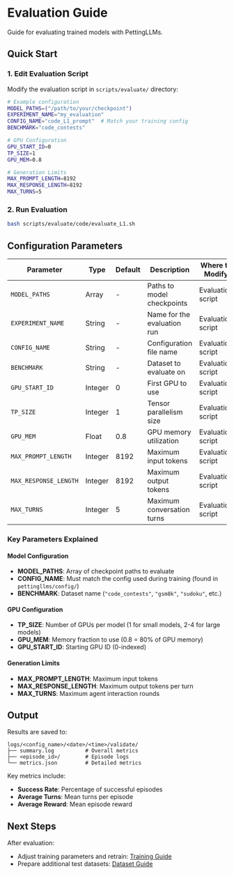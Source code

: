 # Evaluation Guide

Guide for evaluating trained models with PettingLLMs.

## Quick Start

### 1. Edit Evaluation Script

Modify the evaluation script in `scripts/evaluate/` directory:

```bash
# Example configuration
MODEL_PATHS=("/path/to/your/checkpoint")
EXPERIMENT_NAME="my_evaluation"
CONFIG_NAME="code_L1_prompt"  # Match your training config
BENCHMARK="code_contests"

# GPU Configuration
GPU_START_ID=0
TP_SIZE=1
GPU_MEM=0.8

# Generation Limits
MAX_PROMPT_LENGTH=8192
MAX_RESPONSE_LENGTH=8192
MAX_TURNS=5
```

### 2. Run Evaluation

```bash
bash scripts/evaluate/code/evaluate_L1.sh
```

## Configuration Parameters

| Parameter | Type | Default | Description | Where to Modify |
|-----------|------|---------|-------------|-----------------|
| `MODEL_PATHS` | Array | - | Paths to model checkpoints | Evaluation script |
| `EXPERIMENT_NAME` | String | - | Name for the evaluation run | Evaluation script |
| `CONFIG_NAME` | String | - | Configuration file name | Evaluation script |
| `BENCHMARK` | String | - | Dataset to evaluate on | Evaluation script |
| `GPU_START_ID` | Integer | 0 | First GPU to use | Evaluation script |
| `TP_SIZE` | Integer | 1 | Tensor parallelism size | Evaluation script |
| `GPU_MEM` | Float | 0.8 | GPU memory utilization | Evaluation script |
| `MAX_PROMPT_LENGTH` | Integer | 8192 | Maximum input tokens | Evaluation script |
| `MAX_RESPONSE_LENGTH` | Integer | 8192 | Maximum output tokens | Evaluation script |
| `MAX_TURNS` | Integer | 5 | Maximum conversation turns | Evaluation script |

### Key Parameters Explained

#### Model Configuration
- **MODEL_PATHS**: Array of checkpoint paths to evaluate
- **CONFIG_NAME**: Must match the config used during training (found in `pettingllms/config/`)
- **BENCHMARK**: Dataset name (`"code_contests"`, `"gsm8k"`, `"sudoku"`, etc.)

#### GPU Configuration
- **TP_SIZE**: Number of GPUs per model (1 for small models, 2-4 for large models)
- **GPU_MEM**: Memory fraction to use (0.8 = 80% of GPU memory)
- **GPU_START_ID**: Starting GPU ID (0-indexed)

#### Generation Limits
- **MAX_PROMPT_LENGTH**: Maximum input tokens
- **MAX_RESPONSE_LENGTH**: Maximum output tokens per turn
- **MAX_TURNS**: Maximum agent interaction rounds

## Output

Results are saved to:
```
logs/<config_name>/<date>/<time>/validate/
├── summary.log          # Overall metrics
├── <episode_id>/        # Episode logs
└── metrics.json         # Detailed metrics
```

Key metrics include:
- **Success Rate**: Percentage of successful episodes
- **Average Turns**: Mean turns per episode
- **Average Reward**: Mean episode reward

## Next Steps

After evaluation:

- Adjust training parameters and retrain: [Training Guide](training.md)
- Prepare additional test datasets: [Dataset Guide](datasets.md)

